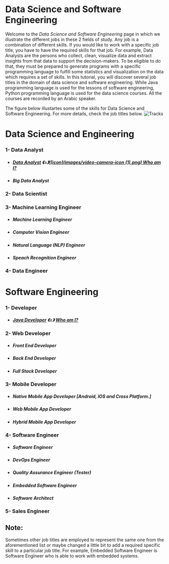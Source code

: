 # Data Science and Software Engineering
Welcome to the *_Data Science and Software Engineering_* page in which we illustrate the different jobs in these 2 fields of study. Any job is a combination of different skills. 
If you would like to work with a specific job title, you have to have the required skills for that job.
For example, Data Analysts are the persons who collect, clean, visualize data and extract insights from that data to support the decision-makers. To be eligible to do that, they must be prepared to generate programs with a specific programming language to fulfill some statistics and visualization on the data which requires a set of skills.
In this tutorial, you will discover several job titles in the domain of data science and software engineering. While Java programming language is used for the lessons of software engineering, Python programming language is used for the data science courses. All the courses are recorded by an Arabic speaker.

The figure below illustartes some of the skills for Data Science and Software Engineering. For more details, check the job titles below.
![Tracks](images/tracks.png)

# Data Science and Engineering 
### 1- Data Analyst
* ##### [Data Analyst](https://github.com/aorogat/Data-Science-and-Software-Engineering/tree/master/Data%20Analyst) 《=》[![icon](images/video-camera-icon (1).png) Who am I?](https://youtu.be/Mmtq_xxo8iU)
* ##### Big Data Analyst
### 2- Data Scientist
### 3- Machine Learning Engineer
* ##### Machine Learning Engineer
* ##### Computer Vision Engineer
* ##### Natural Language (NLP) Engineer
* ##### Speach Recognition Engineer
### 4- Data Engineer


# Software Engineering 
### 1- Developer
* ##### [Java Developer](https://github.com/aorogat/Data-Science-and-Software-Engineering/blob/master/Developer/README.md) 《=》 [Who am I?](https://youtu.be/p-yJRJDuKd4)
### 2- Web Developer
* ##### Front End Developer
* ##### Back End Developer
* ##### Full Stack Developer
### 3- Mobile Developer
* ##### Native Mobile App Developer [Android, IOS and Cross Platform.]
* ##### Web Mobile App Developer
* ##### Hybrid Mobile App Developer
### 4- Software Engineer 
* ##### Software Engineer
* ##### DevOps Engineer
* ##### Quality Assurance Engineer (Tester)
* ##### Embedded Software Engineer 
* ##### Software Architect
### 5- Sales Engineer
## Note:
Sometimes other job titles are employed to represent the same one from the aforementioned list or maybe changed a little bit to add a required specific skill to a particular job title.
For example, Embedded Software Engineer is  Software Engineer who is able to work with embedded systems. 
